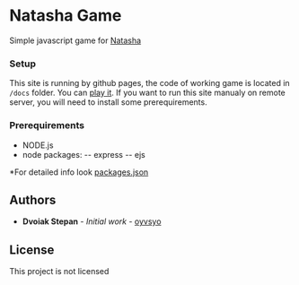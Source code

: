 # Natasha Game

Simple javascript game for [Natasha](https://vk.com/id237063556)

### Setup
This site is running by github pages, the code of working game is located in `/docs` folder.
You can [play it](https://oyvsyo.github.io/natasha_game/).
If you want to run this site manualy on remote server, you will need to install some prerequirements.


### Prerequirements
- NODE.js
- node packages:
  -- express
  -- ejs
  
*For detailed info look [packages.json](https://github.com/oyvsyo/natasha_game/blob/master/package.json)

## Authors

* **Dvoiak Stepan** - *Initial work* - [oyvsyo](https://github.com/oyvsyo)

## License

This project is not licensed
